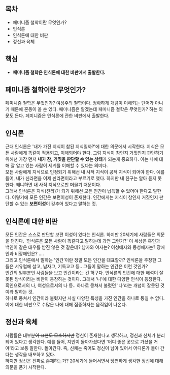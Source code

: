 ## 목차
- 페미니즘 철학이란 무엇인가? 
- 인식론
- 인식론에 대한 비판
- 정신과 육체 
## 핵심
- **페미니즘 철학은 인식론에 대한 비판에서 출발한다.**

## 페미니즘 철학이란 무엇인가? 
페미니즘 철학은 무엇인가? 여성주의 철학이다. 정확하게 개념이 이해되는 단어가 아니기 때문에 혼동이 올 순 있다. 페미니즘은 알겠는데 페미니즘 철학은 무엇인가? 하는 의문도 든다. 페미니즘은 인식론에 관한 비판에서 출발한다. 

## 인식론
근대 인식론은 '내가 가진 지식이 참된 지식일까?'에 대한 의문에서 시작한다. 지식은 모든 사람에게 똑같이 적용되고, 이해되어야 한다. 그럼 지식이 참인지 거짓인지 판단하기 위해선 가장 먼저 **내가 참, 거짓을 판단할 수 있는 상태**가 되는게 중요하다. 이는 나에 대해 잘 알고 있는 사람이 세계를 이해할 수 있다는 의미다.<br>
모든 사람에게 지식으로 인정되기 위해선 내 사적 지식이 공적 지식이 되어야 한다. 예를 들어, 내가 신라면을 이제 쉰라면이라고 부르기로 했다. 하지만 내 친구는 알아 듣지 못 한다. 왜냐하면 내 사적 지식으로만 머물기 때문이다.<br>
그래서 인식론은 지식(진리)가 되기 위해선 모든 인간이 납득할 수 있어야 한다고 말한다. 이렇기에 모든 인간은 보편이성이 존재한다. 인간에게는 지식이 참인지 거짓인지 판단할 수 있는 **보편이성**이 갖추어 있다고 말하는 것.<br>

## 인식론에 대한 비판
모든 인간은 스스로 판단할 보편 이성이 있다는 인식론. 하지만 20세기에 사람들은 의문을 던진다. '인식론은 모든 사람이 똑같다고 말하는데 과연 그런가?' 이 세상은 흑인과 백인이 같은 대우를 받진 않은 것 같은데? 남자와 여자는? 이성애자와 동성애자는? 장애인과 비장애인은? ....<br>
그리고 인식론에서 말하는 '인간'이란 정말 모든 인간을 대표할까? 인식론을 주장한 그들은 서유럽에 살고, 남자고, 기독교고 등.. 그들이 말하는 인간은 이런 것인가?<br>
인간의 일부분인 사람들을 보고 인간이라는 건 허구다. 인식론의 인간에 대한 해석이 잘못된 방식이라는 비판이 등장하는 것이다. 그래서 '나'에 대한 다양한 인식이 등장한다. 흑인으로서의 나, 여성으로서의 나 등.. 하나로 뭉쳐서 불렀던 '나'라는 개념이 잘못된 것이라 말하는 것.<br>
하나로 뭉쳐서 인간이라 불렀지만 사실 다양한 특성을 가진 인간을 하나로 퉁칠 수 없다. 이에 대한 비판으로 수많은 나에 대해 집중하자는 움직임이 나온다. 

## 정신과 육체 
사람들은 대부분~~이 표현도 모호하지만~~ 정신이 존재한다고 생각하고, 정신과 신체가 분리되어 있다고 생각한다. 예를 들어, 지인이 돌아가셨다면 '어디 좋은 곳으로 가셨을 거야'라고 보통 말한다. 돌아간다. 즉, 신체는 죽어도 정신이 남아 있어서 어디론가 돌아 간다는 생각을 내포하고 있다.<br> 
하지만 정신은 진짜로 존재하는가? 20세기에 들어서면서 당연하게 생각한 정신에 대해 의문을 품기 시작한다.    

